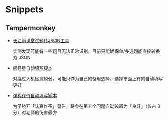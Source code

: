 # Snippets

## Tampermonkey

- [长江雨课堂试题转JSON工具](tampermonkey/changjiang-to-json.js)

  实测发现可能有一些题目无法正常识别，目前只能确保单/多选题能直接转换为 JSON

- [问卷星自动填写脚本](tampermonkey/wjx-auto-complete.js)

  对绕过人机检测较弱，可能只作为自己的备用选择，选择市面上有的自动填写更好

- [课程评价自动填写脚本](tampermonkey/course_evaluation_auto_fill.user.js)

  为了绕开「认真作答」警告，将会在第五个问题自动设置为「良好」（仅占 3 分）对老师的伤害最少